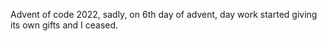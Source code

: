 Advent of code 2022, sadly, on 6th day of advent, day work started giving its own gifts and I ceased. 
